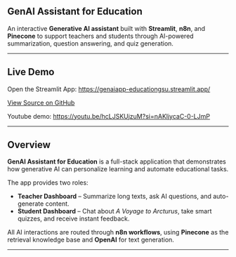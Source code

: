 ## GenAI Assistant for Education

An interactive **Generative AI assistant** built with **Streamlit**, **n8n**, and **Pinecone** to support teachers and students through AI-powered summarization, question answering, and quiz generation.

---

## Live Demo
 Open the Streamlit App: https://genaiapp-educationgsu.streamlit.app/
 
 [View Source on GitHub](https://github.com/hm2003MK/GenAIapp)

 Youtube demo: https://youtu.be/hcLJSKUjzuM?si=nAKljycaC-0-LJmP

---

## Overview
**GenAI Assistant for Education** is a full-stack application that demonstrates how generative AI can personalize learning and automate educational tasks.

The app provides two roles:
- **Teacher Dashboard** – Summarize long texts, ask AI questions, and auto-generate content.  
- **Student Dashboard** – Chat about *A Voyage to Arcturus*, take smart quizzes, and receive instant feedback.

All AI interactions are routed through **n8n workflows**, using **Pinecone** as the retrieval knowledge base and **OpenAI** for text generation.

---


